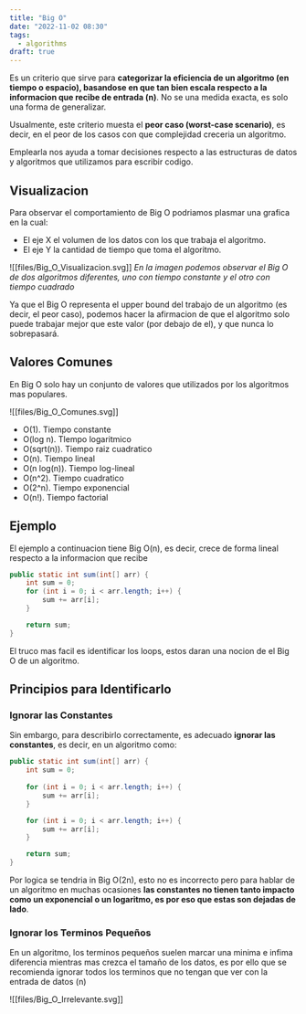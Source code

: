 ```yaml
---
title: "Big O"
date: "2022-11-02 08:30"
tags: 
  - algorithms
draft: true
---
```

Es un criterio que sirve para **categorizar la eficiencia de un algoritmo (en tiempo o espacio), basandose en que tan bien escala respecto a la informacion que recibe de entrada (n)**. No se una medida exacta, es solo una forma de generalizar.

Usualmente, este criterio muesta el **peor caso (worst-case scenario)**, es decir, en el peor de los casos con que complejidad creceria un algoritmo.

Emplearla nos ayuda a tomar decisiones respecto a las estructuras de datos y algoritmos que utilizamos para escribir codigo.

## Visualizacion
Para observar el comportamiento de Big O podriamos plasmar una grafica en la cual:
- El eje X el volumen de los datos con los que trabaja el algoritmo.
- El eje Y la cantidad de tiempo que toma el algoritmo.

![[files/Big_O_Visualizacion.svg]]
*En la imagen podemos observar el Big O de dos algoritmos diferentes, uno con tiempo constante y el otro con tiempo cuadrado*

Ya que el Big O representa el upper bound del trabajo de un algoritmo (es decir, el peor caso), podemos hacer la afirmacion de que el algoritmo solo puede trabajar mejor que este valor (por debajo de el), y que nunca lo sobrepasará.

## Valores Comunes
En Big O solo hay un conjunto de valores que utilizados por los algoritmos mas populares.

![[files/Big_O_Comunes.svg]]

- O(1). Tiempo constante  
- O(log n). TIempo logaritmico  
- O(sqrt(n)). Tiempo raiz cuadratico  
- O(n). Tiempo lineal  
- O(n log(n)). Tiempo log-lineal  
- O(n^2). Tiempo cuadratico  
- O(2^n). Tiempo exponencial  
- O(n!). Tiempo factorial

## Ejemplo
El ejemplo a continuacion tiene Big O(n), es decir, crece de forma lineal respecto a la informacion que recibe

```Java
public static int sum(int[] arr) {
	int sum = 0;
	for (int i = 0; i < arr.length; i++) {
		sum += arr[i];
	}

	return sum;
}
```

El truco mas facil es identificar los loops, estos daran una nocion de el Big O de un algoritmo.

## Principios para Identificarlo
### Ignorar las Constantes
Sin embargo, para describirlo correctamente, es adecuado **ignorar las constantes**, es decir, en un algoritmo como:

```Java
public static int sum(int[] arr) {
	int sum = 0;
	
	for (int i = 0; i < arr.length; i++) {
		sum += arr[i];
	}

	for (int i = 0; i < arr.length; i++) {
		sum += arr[i];
	}

	return sum;
}
```

Por logica se tendria in Big O(2n), esto no es incorrecto pero para hablar de un algoritmo en muchas ocasiones **las constantes no tienen tanto impacto como un exponencial o un logaritmo, es por eso que estas son dejadas de lado**.

### Ignorar los Terminos Pequeños
En un algoritmo, los terminos pequeños suelen marcar una minima e infima diferencia mientras mas crezca el tamaño de los datos, es por ello que se recomienda ignorar todos los terminos que no tengan que ver con la entrada de datos (n)

![[files/Big_O_Irrelevante.svg]]